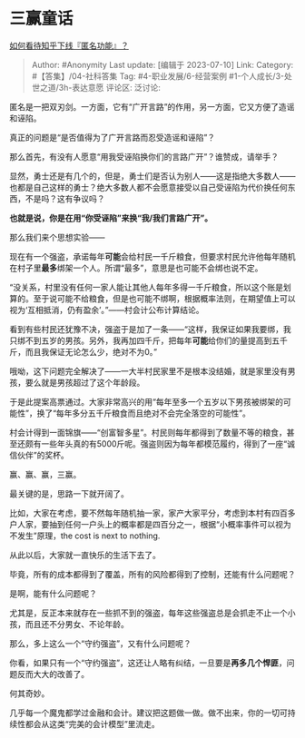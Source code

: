 # 三赢童话
[如何看待知乎下线『匿名功能』？](https://www.zhihu.com/question/610881311/answer/3110791096)

> Author: #Anonymity
> Last update: [编辑于 2023-07-10]
> Link:
> Category: #【答集】/04-社科答集
> Tag: #4-职业发展/6-经营案例 #1-个人成长/3-处世之道/3h-表达意愿 
> 评论区:
> 泛讨论:

匿名是一把双刃剑。一方面，它有“广开言路”的作用，另一方面，它又方便了造谣和诬陷。

真正的问题是“是否值得为了广开言路而忍受造谣和诬陷”？

那么首先，有没有人愿意“用我受诬陷换你们的言路广开”？谁赞成，请举手？

显然，勇士还是有几个的，但是，勇士们是否认为别人——这是指绝大多数人——也都是自己这样的勇士？绝大多数人都不会愿意接受以自己受诬陷为代价换任何东西，不是吗？这有争议吗？

**也就是说，你是在用“你受诬陷”来换“我/我们言路广开”。**

那么我们来个思想实验——

现在有一个强盗，承诺每年**可能**会给村民一千斤粮食，但要求村民允许他每年随机在村子里**最多**绑架一个人。所谓“最多”，意思是也可能不会绑也说不定。

“没关系，村里没有任何一家人能让其他人每年多得一千斤粮食，所以这个账是划算的。至于说可能不给粮食，但是也可能不绑啊，根据概率法则，在期望值上可以视为‘互相抵消，仍有盈余’。”——村会计公布计算结论。

看到有些村民还犹豫不决，强盗于是加了一条——“这样，我保证如果我要绑，我只绑不到五岁的男孩。另外，我再加四千斤，把每年**可能**给你们的量提高到五千斤，而且我保证无论怎么少，绝对不为0。”

哦呦，这下问题完全解决了——一大半村民家里不是根本没结婚，就是家里没有男孩，要么就是男孩超过了这个年龄段。

于是此提案高票通过。大家非常高兴的用“每年至多一个五岁以下男孩被绑架的可能性”，换了“每年多分五千斤粮食而且绝对不会完全落空的可能性”。

村会计得到一面锦旗——“创富智多星”。村民则每年都得到了数量不等的粮食，甚至还颇有一些年头真的有5000斤呢。强盗则因为每年都模范履约，得到了一座“诚信伙伴”的奖杯。

赢、赢、赢，三赢。

最关键的是，思路一下就开阔了。

比如，大家在考虑，要不然每年随机抽一家，家产大家平分，考虑到本村有四百多户人家，要抽到任何一户头上的概率都是四百分之一，根据“小概率事件可以视为不发生”原理，the cost is next to nothing.

从此以后，大家就一直快乐的生活下去了。

毕竟，所有的成本都得到了覆盖，所有的风险都得到了控制，还能有什么问题呢？

是啊，能有什么问题呢？

尤其是，反正本来就存在一些抓不到的强盗，每年这些强盗总是会抓走不止一个小孩，而且还不分男女、不论年龄。

那么，多上这么一个“守约强盗”，又有什么问题呢？

你看，如果只有一个“守约强盗”，这还让人略有纠结，一旦要是**再多几个悍匪**，问题反而大大的改善了。

何其奇妙。

几乎每一个魔鬼都学过金融和会计。建议把这题做一做。做不出来，你的一切可持续性都会从这类“完美的会计模型”里流走。
